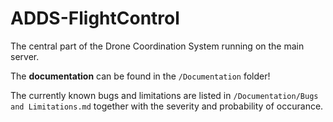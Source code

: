 # ADDS-FlightControl
The central part of the Drone Coordination System running on the main server.

The **documentation** can be found in the `/Documentation` folder!

The currently known bugs and limitations are listed in
`/Documentation/Bugs and Limitations.md` together with the severity and
probability of occurance.
